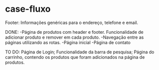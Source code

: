 # case-fluxo

Footer: Informações genéricas para o endereço, telefone e email.

DONE:
-Página de produtos com header e footer. Funcionalidade de adicionar produto e remover em cada produto.
-Navegação entre as páginas utilizando as rotas.
-Página inicial
-Página de contato

TO DO:
Página de Login;  Funcionalidade da barra de pesquisa; Página do carrinho, contendo os produtos que foram adicionados na página de produtos.
